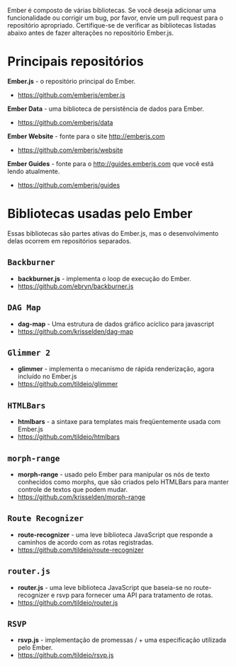 Ember é composto de várias bibliotecas. Se você deseja adicionar uma funcionalidade ou corrigir um bug, por favor, envie um pull request para o repositório apropriado. Certifique-se de verificar as bibliotecas listadas abaixo antes de fazer alterações no repositório Ember.js.

# Principais repositórios

**Ember.js** - o repositório principal do Ember.

* <https://github.com/emberjs/ember.js>

**Ember Data** - uma biblioteca de persistência de dados para Ember.

* <https://github.com/emberjs/data>

**Ember Website** - fonte para o site <http://emberjs.com>

* <https://github.com/emberjs/website>

**Ember Guides** - fonte para o <http://guides.emberjs.com> que você está lendo atualmente.

* <https://github.com/emberjs/guides>

# Bibliotecas usadas pelo Ember

Essas bibliotecas são partes ativas do Ember.js, mas o desenvolvimento delas ocorrem em repositórios separados.

## `Backburner`

* **backburner.js** - implementa o loop de execução do Ember.
* <https://github.com/ebryn/backburner.js>

## `DAG Map`

* **dag-map** - Uma estrutura de dados gráfico acíclico para javascript
* <https://github.com/krisselden/dag-map>

## `Glimmer 2`

* **glimmer** - implementa o mecanismo de rápida renderização, agora incluído no Ember.js
* <https://github.com/tildeio/glimmer>

## `HTMLBars`

* **htmlbars** - a sintaxe para templates mais freqüentemente usada com Ember.js
* <https://github.com/tildeio/htmlbars>

## `morph-range`

* **morph-range** - usado pelo Ember para manipular os nós de texto conhecidos como morphs, que são criados pelo HTMLBars para manter controle de textos que podem mudar.
* <https://github.com/krisselden/morph-range>

## `Route Recognizer`

* **route-recognizer** - uma leve biblioteca JavaScript que responde a caminhos de acordo com as rotas registradas.
* <https://github.com/tildeio/route-recognizer>

## `router.js`

* **router.js** - uma leve biblioteca JavaScript que baseia-se no route-recognizer e rsvp para fornecer uma API para tratamento de rotas.
* <https://github.com/tildeio/router.js>

## `RSVP`

* **rsvp.js** - implementação de promessas / + uma especificação utilizada pelo Ember.
* <https://github.com/tildeio/rsvp.js>